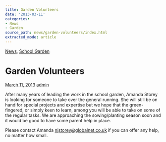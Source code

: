```yaml
---
title: Garden Volunteers
date: '2013-03-11'
categories:
- News
- Garden
source_path: news/garden-volunteers/index.html
extracted_mode: article
---
```

[News](category/news/), [School Garden](category/garden/)

# Garden Volunteers

[March 11, 2013](news/garden-volunteers/) [admin](author/admin/)

After many years of leading the work in the school garden, Amanda Storey is looking for someone to take over the general running. She will still be on hand for special projects and expertise but we hope that the green-fingered, or simply keen to learn, among you will be able to take on some of the regular tasks. We are approaching the sowing/planting season soon and it would be good to have some parent help in place.

Please contact Amanda [njstorey@globalnet.co.uk](mailto:njstorey@globalnet.co.uk) if you can offer any help, no matter how small.

